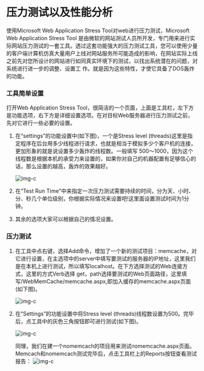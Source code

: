 # 压力测试以及性能分析

使用Microsoft Web Application Stress Tool对web进行压力测试，Microsoft Web Application Stress Tool 是由微软的网站测试人员所开发，专门用来进行实际网站压力测试的一套工具。透过这套功能强大的压力测试工具，您可以使用少量的客户端计算机仿真大量用户上线对网站服务所可能造成的影响，在网站实际上线之前先对您所设计的网站进行如同真实环境下的测试，以找出系统潜在的问题，对系统进行进一步的调整、设置工 作。就是因为这些特性，才使它具备了DOS轰炸的功能。

### 工具简单设置

打开Web Application Stress Tool，很简洁的一个页面，上面是工具栏，左下方是功能选项，右下方是详细设置选项。在对目标Web服务器进行压力测试之前，先对它进行一些必要的设置。

1. 在“settings”的功能设置中(如下图)，一个是Stress level (threads)这里是指定程序在后台用多少线程进行请求，也就是相当于模拟多少个客户机的连接，更加形象的就是说设置多少轰炸的线程数。一般填写 500～1000，因为这个线程数是根据本机的承受力来设置的，如果你对自己的机器配置有足够信心的话，那么设置的越高，轰炸的效果越好。

    ![img-c](http://image4.it168.com/2009/9/7/456c5ad8-6eba-4c23-8bb8-6c97cf0af989.jpg)

2. 在“Test Run Time”中来指定一次压力测试需要持续的时间，分为天、小时、分、秒几个单位级别，你根据实际情况来设置吧!这里面设置测试时间为1分钟。

3. 其余的选项大家可以根据自己的情况设置。

### 压力测试

1. 在工具中点右键，选择Add命令，增加了一个新的测试项目：memcache，对它进行设置，在主选项中的server中填写要测试的服务器的IP地址，这里我们是在本机上进行测试，所以填写localhost。在下方选择测试的Web连接方式，这里的方式Verb选择 get，path选择要测试的Web页面路径，这里填写/WebMemCache/memcache.aspx,即加入缓存的memcache.aspx页面(如下图)。

    ![img-c](http://image4.it168.com/2009/9/7/1d3a326e-8cd1-4d61-834a-214f446e0ad8.jpg)

2. 在“Settings”的功能设置中将Stress level (threads)线程数设置为500。完毕后，点工具中的灰色三角按钮即可进行测试(如下图)。

    ![img-c](http://image4.it168.com/2009/9/7/0e3995f4-0b31-4b5b-8b45-25213f044a04.jpg)

   同理，我们在建一个nomemcach的项目用来测试nomemcache.aspx页面。Memcach和nomemcach测试完毕后，点击工具栏上的Reports按钮查看测试报告：
   ![img-c](http://image4.it168.com/2009/9/7/e531d14e-dc8a-469c-b43b-1f052dca35c3.jpg)




